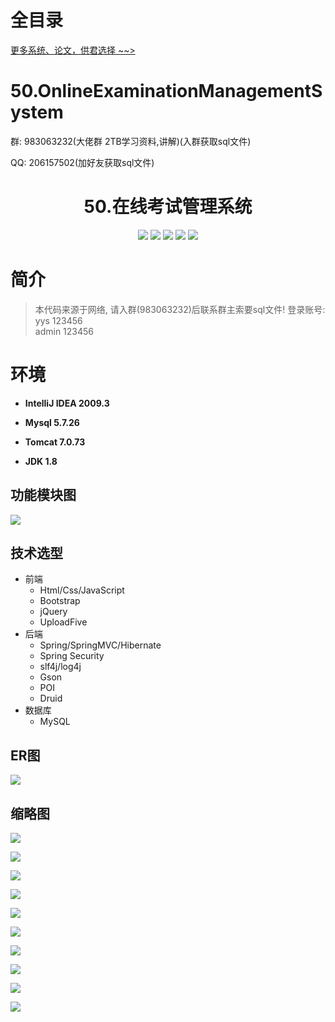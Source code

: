 # 全目录

[更多系统、论文，供君选择 ~~>](https://www.yuque.com/wisebit/blog)

# 50.OnlineExaminationManagementSystem

<p>群: 983063232(大佬群 2TB学习资料,讲解)(入群获取sql文件)</p>
<p>QQ: 206157502(加好友获取sql文件)</p>

<p><h1 align="center">50.在线考试管理系统</h1></p>


<p align="center">
	<img src="https://img.shields.io/badge/jdk-1.8-orange.svg"/>
    <img src="https://img.shields.io/badge/spring-5.x-lightgrey.svg"/>
    <img src="https://img.shields.io/badge/springmvc-3.x-blue.svg"/>
    <img src="https://img.shields.io/badge/hibernate-3.x-blue.svg"/>
    <img src="https://img.shields.io/badge/JPA-3.x-blue.svg"/>
</p>

# 简介


> 本代码来源于网络, 请入群(983063232)后联系群主索要sql文件!
> 登录账号: 
> yys 123456  
> admin 123456


# 环境

- <b>IntelliJ IDEA 2009.3</b>

- <b>Mysql 5.7.26</b>

- <b>Tomcat 7.0.73</b>

- <b>JDK 1.8</b>

## 功能模块图
![](https://bitwise.oss-cn-heyuan.aliyuncs.com/2024/9/10/9fd2ad32-65ae-4ad0-852e-f2a7f987d9ab.png)

## 技术选型

* 前端
    * Html/Css/JavaScript
    * Bootstrap
    * jQuery
    * UploadFive
* 后端
    * Spring/SpringMVC/Hibernate
    * Spring Security
    * slf4j/log4j
    * Gson
    * POI
    * Druid
* 数据库
    * MySQL


## ER图
![](https://bitwise.oss-cn-heyuan.aliyuncs.com/2024/9/10/73005a3d-d0e4-485f-8f2d-910cfc74db32.png)


## 缩略图

![](https://bitwise.oss-cn-heyuan.aliyuncs.com/2024/9/10/29244b7c-7816-48c5-8ad1-5b874fdcbb08.png)

![](https://bitwise.oss-cn-heyuan.aliyuncs.com/2024/9/10/b8356713-c25e-4e2b-88ca-0fb82ffc47d0.png)

![](https://bitwise.oss-cn-heyuan.aliyuncs.com/2024/9/10/7943904f-acb6-4d42-8995-b6892da3ce89.png)

![](https://bitwise.oss-cn-heyuan.aliyuncs.com/2024/9/10/239ad465-ab99-4c30-871e-d9276d266346.png)

![](https://bitwise.oss-cn-heyuan.aliyuncs.com/2024/9/10/1249fbec-93d4-4fd5-9bdd-a19b60fc6072.png)

![](https://bitwise.oss-cn-heyuan.aliyuncs.com/2024/9/10/43c48567-6eaf-43c1-b38a-b139d0b3d307.png)

![](https://bitwise.oss-cn-heyuan.aliyuncs.com/2024/9/10/be0c4330-5e26-4ad0-b2ff-dfd27fd0377f.png)

![](https://bitwise.oss-cn-heyuan.aliyuncs.com/2024/9/10/23ea71f8-3df8-47eb-a1f9-899e87df85b4.png)

![](https://bitwise.oss-cn-heyuan.aliyuncs.com/2024/9/10/78ec8811-53bf-4cbe-a7c2-0adff74917dc.png)

![](https://bitwise.oss-cn-heyuan.aliyuncs.com/2024/9/10/bbbe5205-e021-46be-816d-5535757f4a35.png)

